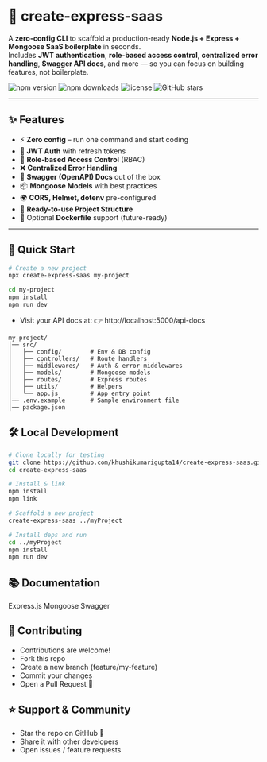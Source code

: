 # 🚀 create-express-saas

A **zero-config CLI** to scaffold a production-ready **Node.js + Express + Mongoose SaaS boilerplate** in seconds.  
Includes **JWT authentication**, **role-based access control**, **centralized error handling**, **Swagger API docs**, and more — so you can focus on building features, not boilerplate.

![npm version](https://img.shields.io/npm/v/create-express-saas)
![npm downloads](https://img.shields.io/npm/dm/create-express-saas)
![license](https://img.shields.io/npm/l/create-express-saas)
![GitHub stars](https://img.shields.io/github/stars/khushikumarigupta14/create-express-saas?style=social)

---

## ✨ Features

- ⚡ **Zero config** – run one command and start coding
- 🔑 **JWT Auth** with refresh tokens
- 👥 **Role-based Access Control** (RBAC)
- ❌ **Centralized Error Handling**
- 📖 **Swagger (OpenAPI) Docs** out of the box
- 📦 **Mongoose Models** with best practices
- 🌍 **CORS, Helmet, dotenv** pre-configured
- 🧪 **Ready-to-use Project Structure**
- 🐳 Optional **Dockerfile** support (future-ready)

---

## 🚀 Quick Start

```bash
# Create a new project
npx create-express-saas my-project

cd my-project
npm install
npm run dev
```
- Visit your API docs at:
👉 http://localhost:5000/api-docs

```
my-project/
│── src/
│   ├── config/        # Env & DB config
│   ├── controllers/   # Route handlers
│   ├── middlewares/   # Auth & error middlewares
│   ├── models/        # Mongoose models
│   ├── routes/        # Express routes
│   ├── utils/         # Helpers
│   └── app.js         # App entry point
│── .env.example       # Sample environment file
│── package.json
```
## 🛠️ Local Development
```bash
# Clone locally for testing
git clone https://github.com/khushikumarigupta14/create-express-saas.git
cd create-express-saas

# Install & link
npm install
npm link

# Scaffold a new project
create-express-saas ../myProject

# Install deps and run
cd ../myProject
npm install
npm run dev

```
## 📚 Documentation

Express.js
Mongoose
Swagger

## 🤝 Contributing
- Contributions are welcome!
- Fork this repo
- Create a new branch (feature/my-feature)
- Commit your changes
- Open a Pull Request 🎉

## ⭐ Support & Community
- Star the repo on GitHub 🌟
- Share it with other developers
- Open issues / feature requests
